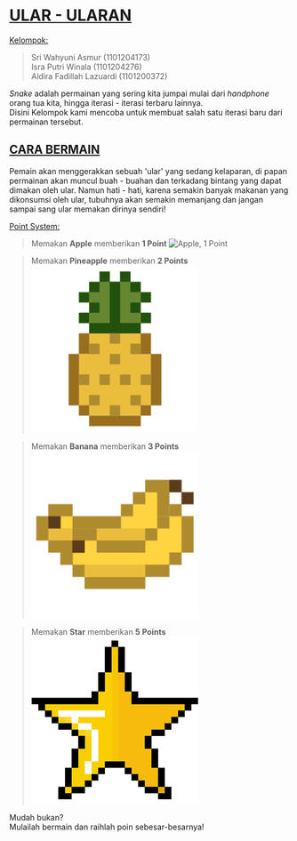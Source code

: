 <h1><b><u>ULAR - ULARAN</u></b></h1>


<u>Kelompok:</u>
> Sri Wahyuni Asmur (1101204173)\
> Isra Putri Winala (1101204276)\
> Aldira Fadillah Lazuardi (1101200372)

_Snake_ adalah permainan yang sering kita jumpai mulai dari _handphone_ orang tua kita, hingga iterasi - iterasi terbaru lainnya.\
Disini Kelompok kami mencoba untuk membuat salah satu iterasi baru dari permainan tersebut.

<h2><b><u> CARA BERMAIN </u></b></h2>

Pemain akan menggerakkan sebuah 'ular' yang sedang kelaparan, di papan permainan akan muncul buah - buahan dan terkadang bintang yang dapat dimakan oleh ular. Namun hati - hati, karena semakin banyak makanan yang dikonsumsi oleh ular, tubuhnya akan semakin memanjang dan jangan sampai sang ular memakan dirinya sendiri!

<u>Point System:</u>

>Memakan **Apple** memberikan **1 Point**
>![Apple, 1 Point](src/main/icons/apple300.ico)

>Memakan **Pineapple** memberikan **2 Points**
>![Pineapple, 2 Points](src/main/icons/pineapple300.png)

>Memakan **Banana** memberikan **3 Points**
>![Banana, 3 Points](src/main/icons/banan300.png)

>Memakan **Star** memberikan **5 Points**
>![Star, 5 Points](src/main/icons/star300.png)

Mudah bukan?\
Mulailah bermain dan raihlah poin sebesar-besarnya!
